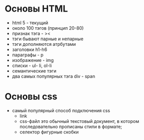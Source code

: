 # Основы HTML
- html 5 - текущий
- около 100 тэгов (принцип 20-80)
- признак тэга - ><
- тэги бывают парные и непарные
- тэги дополняются атрбутами
- заголовки h1-h6
- параграфы - p
- изображение - img
- списки - ul- li, ol-li
- семантические тэги
- два самых популярных тэга div - span

# Основы css
- самый популярный способ подключения css
   - link
   - css-файл это обычный текстовый документ, в котором последовательно прописаны стили в формате;
   - селектор фигурные скобки
